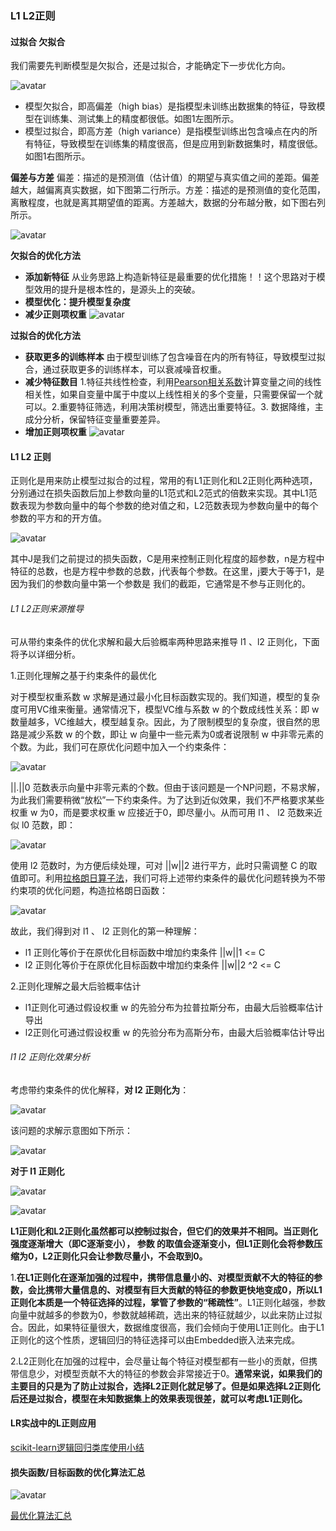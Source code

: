 ### L1 L2正则

#### 过拟合 欠拟合
我们需要先判断模型是欠拟合，还是过拟合，才能确定下一步优化方向。

![avatar](https://github.com/coderGray1296/code/blob/master/%E6%9C%BA%E5%99%A8%E5%AD%A6%E4%B9%A0%E5%A4%8D%E4%B9%A0/pictures/L%E6%AD%A3%E5%88%99_1.png)

- 模型欠拟合，即高偏差（high bias）是指模型未训练出数据集的特征，导致模型在训练集、测试集上的精度都很低。如图1左图所示。
- 模型过拟合，即高方差（high variance）是指模型训练出包含噪点在内的所有特征，导致模型在训练集的精度很高，但是应用到新数据集时，精度很低。如图1右图所示。

**偏差与方差** 偏差：描述的是预测值（估计值）的期望与真实值之间的差距。偏差越大，越偏离真实数据，如下图第二行所示。方差：描述的是预测值的变化范围，离散程度，也就是离其期望值的距离。方差越大，数据的分布越分散，如下图右列所示。

![avatar](https://github.com/coderGray1296/code/blob/master/%E6%9C%BA%E5%99%A8%E5%AD%A6%E4%B9%A0%E5%A4%8D%E4%B9%A0/pictures/L%E6%AD%A3%E5%88%99_2.png)

**欠拟合的优化方法**

- **添加新特征** 从业务思路上构造新特征是最重要的优化措施！！这个思路对于模型效用的提升是根本性的，是源头上的突破。
- **模型优化：提升模型复杂度**
- **减少正则项权重** ![avatar](https://github.com/coderGray1296/code/blob/master/%E6%9C%BA%E5%99%A8%E5%AD%A6%E4%B9%A0%E5%A4%8D%E4%B9%A0/pictures/L%E6%AD%A3%E5%88%99_3.png)

**过拟合的优化方法**

- **获取更多的训练样本** 由于模型训练了包含噪音在内的所有特征，导致模型过拟合，通过获取更多的训练样本，可以衰减噪音权重。
- **减少特征数目** 1.特征共线性检查，利用[Pearson相关系数](https://blog.csdn.net/huangfei711/article/details/78456165)计算变量之间的线性相关性，如果自变量中属于中度以上线性相关的多个变量，只需要保留一个就可以。2.重要特征筛选，利用决策树模型，筛选出重要特征。3. 数据降维，主成分分析，保留特征变量重要差异。
- **增加正则项权重** ![avatar](https://github.com/coderGray1296/code/blob/master/%E6%9C%BA%E5%99%A8%E5%AD%A6%E4%B9%A0%E5%A4%8D%E4%B9%A0/pictures/L%E6%AD%A3%E5%88%99_4.png)

#### L1 L2 正则
正则化是用来防止模型过拟合的过程，常用的有L1正则化和L2正则化两种选项，分别通过在损失函数后加上参数向量的L1范式和L2范式的倍数来实现。其中L1范数表现为参数向量中的每个参数的绝对值之和，L2范数表现为参数向量中的每个参数的平方和的开方值。

![avatar](https://github.com/coderGray1296/code/blob/master/%E6%9C%BA%E5%99%A8%E5%AD%A6%E4%B9%A0%E5%A4%8D%E4%B9%A0/pictures/L%E6%AD%A3%E5%88%99.jpg)

其中J是我们之前提过的损失函数，C是用来控制正则化程度的超参数，n是方程中特征的总数，也是方程中参数的总数，j代表每个参数。在这里，j要大于等于1，是因为我们的参数向量中第一个参数是 我们的截距，它通常是不参与正则化的。

###### L1 L2正则来源推导
可从带约束条件的优化求解和最大后验概率两种思路来推导 l1 、l2 正则化，下面将予以详细分析。

1.正则化理解之基于约束条件的最优化

对于模型权重系数 w 求解是通过最小化目标函数实现的。我们知道，模型的复杂度可用VC维来衡量。通常情况下，模型VC维与系数 w 的个数成线性关系：即 w 数量越多，VC维越大，模型越复杂。因此，为了限制模型的复杂度，很自然的思路是减少系数 w 的个数，即让 w 向量中一些元素为0或者说限制 w 中非零元素的个数。为此，我们可在原优化问题中加入一个约束条件：

![avatar](https://github.com/coderGray1296/code/blob/master/%E6%9C%BA%E5%99%A8%E5%AD%A6%E4%B9%A0%E5%A4%8D%E4%B9%A0/pictures/L%E6%AD%A3%E5%88%99_5.png)

||.||0 范数表示向量中非零元素的个数。但由于该问题是一个NP问题，不易求解，为此我们需要稍微“放松”一下约束条件。为了达到近似效果，我们不严格要求某些权重 w 为0，而是要求权重 w 应接近于0，即尽量小。从而可用 l1 、 l2 范数来近似 l0 范数，即：

![avatar](https://github.com/coderGray1296/code/blob/master/%E6%9C%BA%E5%99%A8%E5%AD%A6%E4%B9%A0%E5%A4%8D%E4%B9%A0/pictures/L%E6%AD%A3%E5%88%99_6.png)

使用 l2 范数时，为方便后续处理，可对 ||w||2 进行平方，此时只需调整 C 的取值即可。利用[拉格朗日算子法](https://www.zhihu.com/question/38586401)，我们可将上述带约束条件的最优化问题转换为不带约束项的优化问题，构造拉格朗日函数：

![avatar](https://github.com/coderGray1296/code/blob/master/%E6%9C%BA%E5%99%A8%E5%AD%A6%E4%B9%A0%E5%A4%8D%E4%B9%A0/pictures/L%E6%AD%A3%E5%88%99_7.png)

故此，我们得到对 l1 、 l2 正则化的第一种理解：
- l1 正则化等价于在原优化目标函数中增加约束条件 ||w||1 <= C
- l2 正则化等价于在原优化目标函数中增加约束条件 ||w||2 ^2 <= C

2.正则化理解之最大后验概率估计

- l1正则化可通过假设权重 w 的先验分布为拉普拉斯分布，由最大后验概率估计导出
- l2正则化可通过假设权重 w 的先验分布为高斯分布，由最大后验概率估计导出

###### l1 l2 正则化效果分析

考虑带约束条件的优化解释，**对 l2 正则化为**：

![avatar](https://github.com/coderGray1296/code/blob/master/%E6%9C%BA%E5%99%A8%E5%AD%A6%E4%B9%A0%E5%A4%8D%E4%B9%A0/pictures/L%E6%AD%A3%E5%88%99_8.png)

该问题的求解示意图如下所示：

![avatar](https://github.com/coderGray1296/code/blob/master/%E6%9C%BA%E5%99%A8%E5%AD%A6%E4%B9%A0%E5%A4%8D%E4%B9%A0/pictures/L%E6%AD%A3%E5%88%99_9.png)

**对于 l1 正则化**

![avatar](https://github.com/coderGray1296/code/blob/master/%E6%9C%BA%E5%99%A8%E5%AD%A6%E4%B9%A0%E5%A4%8D%E4%B9%A0/pictures/L%E6%AD%A3%E5%88%99_10.png)

![avatar](https://github.com/coderGray1296/code/blob/master/%E6%9C%BA%E5%99%A8%E5%AD%A6%E4%B9%A0%E5%A4%8D%E4%B9%A0/pictures/L%E6%AD%A3%E5%88%99_11.png)

**L1正则化和L2正则化虽然都可以控制过拟合，但它们的效果并不相同。当正则化强度逐渐增大（即C逐渐变小）， 参数 的取值会逐渐变小，但L1正则化会将参数压缩为0，L2正则化只会让参数尽量小，不会取到0。**

1.**在L1正则化在逐渐加强的过程中，携带信息量小的、对模型贡献不大的特征的参数，会比携带大量信息的、对模型有巨大贡献的特征的参数更快地变成0，所以L1正则化本质是一个特征选择的过程，掌管了参数的“稀疏性”**。L1正则化越强，参数向量中就越多的参数为0，参数就越稀疏，选出来的特征就越少，以此来防止过拟合。因此，如果特征量很大，数据维度很高，我们会倾向于使用L1正则化。由于L1正则化的这个性质，逻辑回归的特征选择可以由Embedded嵌入法来完成。

2.L2正则化在加强的过程中，会尽量让每个特征对模型都有一些小的贡献，但携带信息少，对模型贡献不大的特征的参数会非常接近于0。**通常来说，如果我们的主要目的只是为了防止过拟合，选择L2正则化就足够了。但是如果选择L2正则化后还是过拟合，模型在未知数据集上的效果表现很差，就可以考虑L1正则化。**

#### LR实战中的L正则应用
[scikit-learn逻辑回归类库使用小结](https://www.cnblogs.com/pinard/p/6035872.html)

#### 损失函数/目标函数的优化算法汇总
![avatar](https://github.com/coderGray1296/code/blob/master/%E6%9C%BA%E5%99%A8%E5%AD%A6%E4%B9%A0%E5%A4%8D%E4%B9%A0/pictures/L%E6%AD%A3%E5%88%99_11.png)

[最优化算法汇总](https://zhuanlan.zhihu.com/p/42689565)
